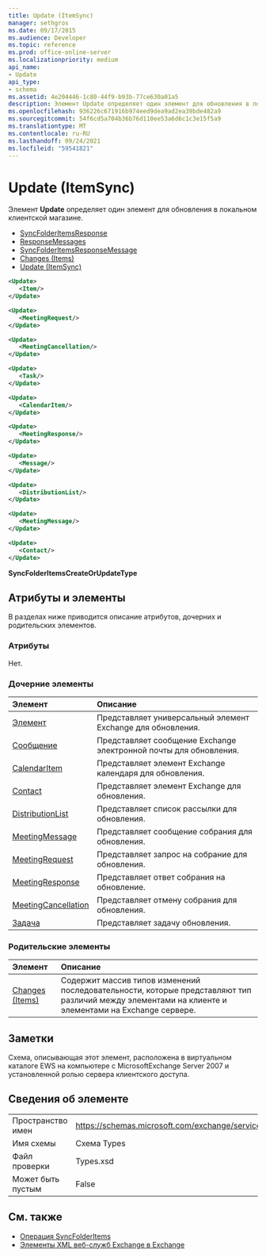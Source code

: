 ```yaml
---
title: Update (ItemSync)
manager: sethgros
ms.date: 09/17/2015
ms.audience: Developer
ms.topic: reference
ms.prod: office-online-server
ms.localizationpriority: medium
api_name:
- Update
api_type:
- schema
ms.assetid: 4e204446-1c80-44f9-b93b-77ce630a01a5
description: Элемент Update определяет один элемент для обновления в локальном клиентской магазине.
ms.openlocfilehash: 936226c671916b974eed9dea9ad2ea39bde482a9
ms.sourcegitcommit: 54f6cd5a704b36b76d110ee53a6d6c1c3e15f5a9
ms.translationtype: MT
ms.contentlocale: ru-RU
ms.lasthandoff: 09/24/2021
ms.locfileid: "59541821"
---
```

# <a name="update-itemsync"></a>Update (ItemSync)

Элемент **Update** определяет один элемент для обновления в локальном клиентской магазине. 
  
- [SyncFolderItemsResponse](syncfolderitemsresponse.md) 
- [ResponseMessages](responsemessages.md)  
- [SyncFolderItemsResponseMessage](syncfolderitemsresponsemessage.md)  
- [Changes (Items)](changes-items.md)  
- [Update (ItemSync)](update-itemsync.md)
  
```xml
<Update>
   <Item/>
</Update>
```

```xml
<Update>
   <MeetingRequest/>
</Update>
```

```xml
<Update>
   <MeetingCancellation/>
</Update>
```

```xml
<Update>
   <Task/>
</Update>
```

```xml
<Update>
   <CalendarItem/>
</Update>
```

```xml
<Update>
   <MeetingResponse/>
</Update>
```

```xml
<Update>
   <Message/>
</Update>
```

```xml
<Update>
   <DistributionList/>
</Update>
```

```xml
<Update>
   <MeetingMessage/>
</Update>
```

```xml
<Update>
   <Contact/> 
</Update>
```

**SyncFolderItemsCreateOrUpdateType**

## <a name="attributes-and-elements"></a>Атрибуты и элементы

В разделах ниже приводится описание атрибутов, дочерних и родительских элементов.
  
### <a name="attributes"></a>Атрибуты

Нет.
  
### <a name="child-elements"></a>Дочерние элементы

|**Элемент**|**Описание**|
|:-----|:-----|
|[Элемент](item.md) <br/> |Представляет универсальный элемент Exchange для обновления.  <br/> |
|[Сообщение](message-ex15websvcsotherref.md) <br/> |Представляет сообщение Exchange электронной почты для обновления.  <br/> |
|[CalendarItem](calendaritem.md) <br/> |Представляет элемент Exchange календаря для обновления.  <br/> |
|[Contact](contact.md) <br/> |Представляет элемент Exchange для обновления.  <br/> |
|[DistributionList](distributionlist.md) <br/> |Представляет список рассылки для обновления.  <br/> |
|[MeetingMessage](meetingmessage.md) <br/> |Представляет сообщение собрания для обновления.  <br/> |
|[MeetingRequest](meetingrequest.md) <br/> |Представляет запрос на собрание для обновления.  <br/> |
|[MeetingResponse](meetingresponse.md) <br/> |Представляет ответ собрания на обновление.  <br/> |
|[MeetingCancellation](meetingcancellation.md) <br/> |Представляет отмену собрания для обновления.  <br/> |
|[Задача](task.md) <br/> |Представляет задачу обновления.  <br/> |
   
### <a name="parent-elements"></a>Родительские элементы

|**Элемент**|**Описание**|
|:-----|:-----|
|[Changes (Items)](changes-items.md) <br/> |Содержит массив типов изменений последовательности, которые представляют тип различий между элементами на клиенте и элементами на Exchange сервере.  <br/> |
   
## <a name="remarks"></a>Заметки

Схема, описывающая этот элемент, расположена в виртуальном каталоге EWS на компьютере с MicrosoftExchange Server 2007 и установленной ролью сервера клиентского доступа.
  
## <a name="element-information"></a>Сведения об элементе

|||
|:-----|:-----|
|Пространство имен  <br/> |https://schemas.microsoft.com/exchange/services/2006/types  <br/> |
|Имя схемы  <br/> |Схема Types  <br/> |
|Файл проверки  <br/> |Types.xsd  <br/> |
|Может быть пустым  <br/> |False  <br/> |
   
## <a name="see-also"></a>См. также

- [Операция SyncFolderItems](syncfolderitems-operation.md)
- [Элементы XML веб-служб Exchange в Exchange](ews-xml-elements-in-exchange.md)

